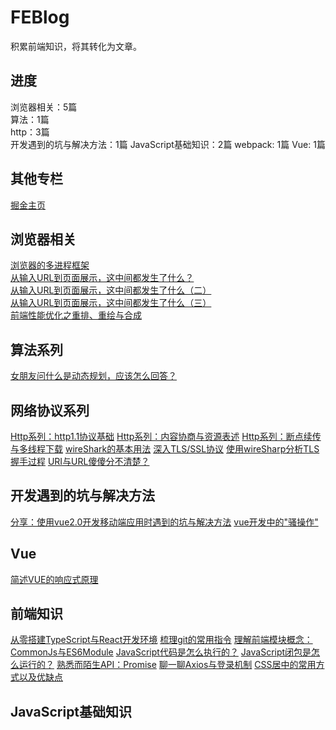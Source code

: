 # FEBlog
积累前端知识，将其转化为文章。

## 进度
浏览器相关：5篇  
算法：1篇  
http：3篇  
开发遇到的坑与解决方法：1篇
JavaScript基础知识：2篇
webpack: 1篇
Vue: 1篇

## 其他专栏
[掘金主页](https://juejin.im/user/5c6b66e9e51d4539a642640c)

## 浏览器相关
[浏览器的多进程框架](https://github.com/zhangwinwin/FEBlog/blob/master/blog/1.md)  
[从输入URL到页面展示，这中间都发生了什么？](https://github.com/zhangwinwin/FEBlog/blob/master/blog/3.md)  
[从输入URL到页面展示，这中间都发生了什么（二）](https://github.com/zhangwinwin/FEBlog/blob/master/blog/4.md)  
[从输入URL到页面展示，这中间都发生了什么（三）](https://github.com/zhangwinwin/FEBlog/blob/master/blog/5.md)  
[前端性能优化之重排、重绘与合成](https://github.com/zhangwinwin/FEBlog/blob/master/blog/6.md)

## 算法系列
[女朋友问什么是动态规划，应该怎么回答？](https://github.com/zhangwinwin/FEBlog/blob/master/blog/2.md)

## 网络协议系列
[Http系列：http1.1协议基础](https://github.com/zhangwinwin/FEBlog/blob/master/blog/8.md)
[Http系列：内容协商与资源表述](https://github.com/zhangwinwin/FEBlog/blob/master/blog/9.md)
[Http系列：断点续传与多线程下载](https://github.com/zhangwinwin/FEBlog/blob/master/blog/10.md)
[wireShark的基本用法](https://github.com/zhangwinwin/FEBlog/blob/master/blog/11.md)
[深入TLS/SSL协议](https://github.com/zhangwinwin/FEBlog/blob/master/blog/21.md)
[使用wireSharp分析TLS握手过程](https://github.com/zhangwinwin/FEBlog/blob/master/blog/22.md)
[URI与URL傻傻分不清楚？](https://github.com/zhangwinwin/FEBlog/blob/master/blog/23.md)

## 开发遇到的坑与解决方法
[分享：使用vue2.0开发移动端应用时遇到的坑与解决方法](https://github.com/zhangwinwin/FEBlog/blob/master/blog/7.md)
[vue开发中的"骚操作"](https://github.com/zhangwinwin/FEBlog/blob/master/blog/19.md)

## Vue
[简述VUE的响应式原理](https://github.com/zhangwinwin/FEBlog/blob/master/blog/16.md)


## 前端知识
[从零搭建TypeScript与React开发环境](https://github.com/zhangwinwin/FEBlog/blob/master/blog/12.md)
[梳理git的常用指令](https://github.com/zhangwinwin/FEBlog/blob/master/blog/13.md)
[理解前端模块概念：CommonJs与ES6Module](https://github.com/zhangwinwin/FEBlog/blob/master/blog/14.md)
[JavaScript代码是怎么执行的？](https://github.com/zhangwinwin/FEBlog/blob/master/blog/15.md)
[JavaScript闭包是怎么运行的？](https://github.com/zhangwinwin/FEBlog/blob/master/blog/17.md)
[熟悉而陌生API：Promise](https://github.com/zhangwinwin/FEBlog/blob/master/blog/18.md)
[聊一聊Axios与登录机制](https://github.com/zhangwinwin/FEBlog/blob/master/blog/20.md)
[CSS居中的常用方式以及优缺点](https://github.com/zhangwinwin/FEBlog/blob/master/blog/25.md)

## JavaScript基础知识
[<script>元素](https://github.com/zhangwinwin/FEBlog/blob/master/blog/JavaScript%E5%9F%BA%E7%A1%80%E7%9F%A5%E8%AF%86/1.md)
[基本概念](https://github.com/zhangwinwin/FEBlog/blob/master/blog/JavaScript%E5%9F%BA%E7%A1%80%E7%9F%A5%E8%AF%86/2.md)

## 勘误及提问

如果有疑问或者发现错误，可以在相应的 issues 进行提问或勘误。

如果喜欢或者有所启发，欢迎 star，对作者也是一种鼓励。
